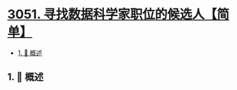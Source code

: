 # [3051. 寻找数据科学家职位的候选人【简单】](https://github.com/tnotesjs/TNotes.leetcode/tree/main/notes/3051.%20%E5%AF%BB%E6%89%BE%E6%95%B0%E6%8D%AE%E7%A7%91%E5%AD%A6%E5%AE%B6%E8%81%8C%E4%BD%8D%E7%9A%84%E5%80%99%E9%80%89%E4%BA%BA%E3%80%90%E7%AE%80%E5%8D%95%E3%80%91)

<!-- region:toc -->

- [1. 📝 概述](#1--概述)

<!-- endregion:toc -->

## 1. 📝 概述
